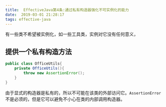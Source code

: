 ```yaml
---
title:  EffectiveJava第4条:通过私有构造器强化不可实例化的能力
date:  2019-03-01 21:28:17
tags: effective-java
---
```


有一些类不希望被实例化，如一些工具类，实例对它没有任何意义，
## 提供一个私有构造方法
```java
public class OfficeUtils{
	private OfficeUtils(){
		throw new AssertionError();
	}
}
```
由于显式的构造器是私有的，所以不可能在该类的外部访问它。`AssertionError`不是必须的，但是它可以避免不小心在类的内部调用构造器。
